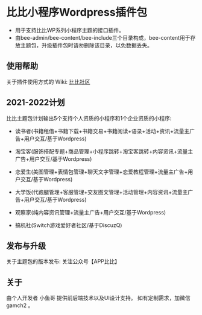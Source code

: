 # 比比小程序Wordpress插件包

- 用于支持比比WP系列小程序主题的接口插件。
- 由bee-admin/bee-content/bee-include三个目录构成，bee-content用于存放主题包，升级插件包时请勿删除该目录，以免数据丢失。


## 使用帮助

关于插件使用方式的 Wiki: [比比社区](https://www.appbeebee.com/)


## 2021-2022计划

比比主题包计划输出5个支持个人资质的小程序和1个企业资质的小程序:

- 读书者(书籍租借+书籍下载+书籍交易+书籍阅读+语录+活动+资讯+流量主广告+用户交互/基于Wordpress)
- 淘宝客(服饰搭配专题+商品管理+小程序跳转+淘宝客跳转+内容资讯+流量主广告+用户交互/基于Wordpress)
- 恋爱生(美图管理+表情包管理+聊天文字管理+恋爱教程管理+流量主广告+用户交互/基于Wordpress)
- 大学饭(代跑腿管理+客服管理+交友图文管理+活动管理+内容资讯+流量主广告+用户交互/基于Wordpress)
- 观察家(纯内容资讯管理+流量主广告+用户交互/基于Wordpress)

- 搞机社(Switch游戏爱好者社区/基于DiscuzQ)


## 发布与升级

关于主题包的版本发布: 关注公众号【APP比比】


## 关于

由个人开发者 小鱼哥 提供前后端技术以及UI设计支持。
如有定制需求，加微信 gamch2 。

